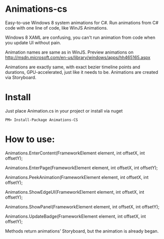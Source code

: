 Animations-cs
=============

Easy-to-use Windows 8 system animations for C#. Run animations from C# code with one line of code, like WinJS Animations.

Windows 8 XAML are confusing, you can't run animation from code when you update UI without pain.

Animation names are same as in WinJS. Preview animations on http://msdn.microsoft.com/en-us/library/windows/apps/hh465165.aspx

Animations are exactly same, with exact bezier timeline points and durations, GPU-accelerated, just like it needs to be. Animations are created via Storyboard.

Install
=============

Just place Animation.cs in your project or install via nuget 

<code>PM> Install-Package Animations-CS</code>

How to use:
=============

Animations.EnterContent(FrameworkElement element, int offsetX, int offsetY);

Animations.EnterPage(FrameworkElement element, int offsetX, int offsetY);

Animations.PeekAnimation(FrameworkElement element, int offsetX, int offsetY);

Animations.ShowEdgeUI(FrameworkElement element, int offsetX, int offsetY);

Animations.ShowPanel(FrameworkElement element, int offsetX, int offsetY);

Animations.UpdateBadge(FrameworkElement element, int offsetX, int offsetY);

Methods return animations’ Storyboard, but the animation is already began.
